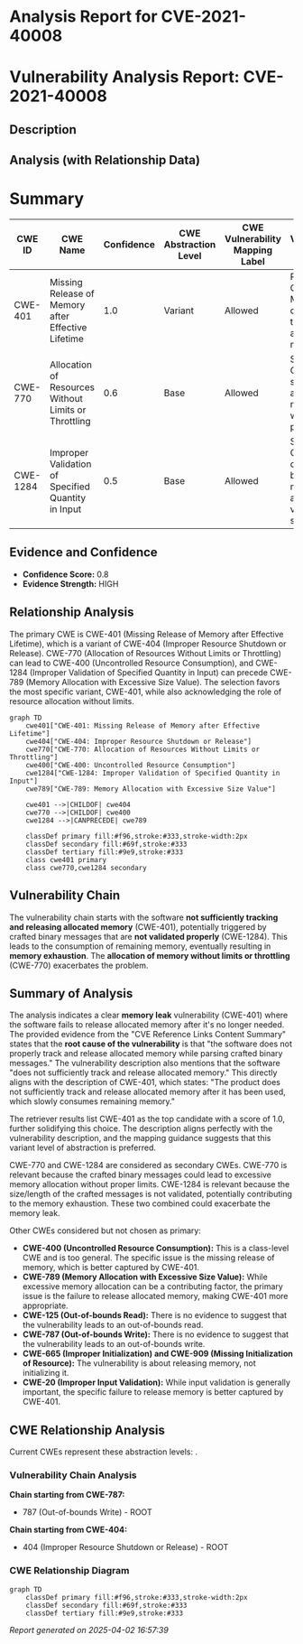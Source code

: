 # Analysis Report for CVE-2021-40008

# Vulnerability Analysis Report: CVE-2021-40008

## Description



## Analysis (with Relationship Data)

# Summary
| CWE ID | CWE Name | Confidence | CWE Abstraction Level | CWE Vulnerability Mapping Label | CWE-Vulnerability Mapping Notes |
|---|---|---|---|---|---|
| CWE-401 | Missing Release of Memory after Effective Lifetime | 1.0 | Variant | Allowed | Primary CWE. Memory leak due to failure to release allocated memory. |
| CWE-770 | Allocation of Resources Without Limits or Throttling | 0.6 | Base | Allowed | Secondary CWE. The system allocates memory without proper limits. |
| CWE-1284 | Improper Validation of Specified Quantity in Input | 0.5 | Base | Allowed | Secondary CWE. The crafted binary messages are not validated for size/length. |

## Evidence and Confidence

*   **Confidence Score:** 0.8
*   **Evidence Strength:** HIGH

## Relationship Analysis
The primary CWE is CWE-401 (Missing Release of Memory after Effective Lifetime), which is a variant of CWE-404 (Improper Resource Shutdown or Release). CWE-770 (Allocation of Resources Without Limits or Throttling) can lead to CWE-400 (Uncontrolled Resource Consumption), and CWE-1284 (Improper Validation of Specified Quantity in Input) can precede CWE-789 (Memory Allocation with Excessive Size Value). The selection favors the most specific variant, CWE-401, while also acknowledging the role of resource allocation without limits.

```mermaid
graph TD
    cwe401["CWE-401: Missing Release of Memory after Effective Lifetime"]
    cwe404["CWE-404: Improper Resource Shutdown or Release"]
    cwe770["CWE-770: Allocation of Resources Without Limits or Throttling"]
    cwe400["CWE-400: Uncontrolled Resource Consumption"]
    cwe1284["CWE-1284: Improper Validation of Specified Quantity in Input"]
    cwe789["CWE-789: Memory Allocation with Excessive Size Value"]

    cwe401 -->|CHILDOF| cwe404
    cwe770 -->|CHILDOF| cwe400
    cwe1284 -->|CANPRECEDE| cwe789

    classDef primary fill:#f96,stroke:#333,stroke-width:2px
    classDef secondary fill:#69f,stroke:#333
    classDef tertiary fill:#9e9,stroke:#333
    class cwe401 primary
    class cwe770,cwe1284 secondary
```

## Vulnerability Chain
The vulnerability chain starts with the software **not sufficiently tracking and releasing allocated memory** (CWE-401), potentially triggered by crafted binary messages that are **not validated properly** (CWE-1284). This leads to the consumption of remaining memory, eventually resulting in **memory exhaustion**. The **allocation of memory without limits or throttling** (CWE-770) exacerbates the problem.

## Summary of Analysis
The analysis indicates a clear **memory leak** vulnerability (CWE-401) where the software fails to release allocated memory after it's no longer needed. The provided evidence from the "CVE Reference Links Content Summary" states that the **root cause of the vulnerability** is that "the software does not properly track and release allocated memory while parsing crafted binary messages." The vulnerability description also mentions that the software "does not sufficiently track and release allocated memory." This directly aligns with the description of CWE-401, which states: "The product does not sufficiently track and release allocated memory after it has been used, which slowly consumes remaining memory."

The retriever results list CWE-401 as the top candidate with a score of 1.0, further solidifying this choice. The description aligns perfectly with the vulnerability description, and the mapping guidance suggests that this variant level of abstraction is preferred.

CWE-770 and CWE-1284 are considered as secondary CWEs. CWE-770 is relevant because the crafted binary messages could lead to excessive memory allocation without proper limits. CWE-1284 is relevant because the size/length of the crafted messages is not validated, potentially contributing to the memory exhaustion. These two combined could exacerbate the memory leak.

Other CWEs considered but not chosen as primary:

*   **CWE-400 (Uncontrolled Resource Consumption):** This is a class-level CWE and is too general. The specific issue is the missing release of memory, which is better captured by CWE-401.
*   **CWE-789 (Memory Allocation with Excessive Size Value):** While excessive memory allocation can be a contributing factor, the primary issue is the failure to release allocated memory, making CWE-401 more appropriate.
*   **CWE-125 (Out-of-bounds Read):** There is no evidence to suggest that the vulnerability leads to an out-of-bounds read.
*   **CWE-787 (Out-of-bounds Write):** There is no evidence to suggest that the vulnerability leads to an out-of-bounds write.
*   **CWE-665 (Improper Initialization) and CWE-909 (Missing Initialization of Resource):** The vulnerability is about releasing memory, not initializing it.
*   **CWE-20 (Improper Input Validation):** While input validation is generally important, the specific failure to release memory is better captured by CWE-401.


## CWE Relationship Analysis

Current CWEs represent these abstraction levels: .


### Vulnerability Chain Analysis

**Chain starting from CWE-787:**
- 787 (Out-of-bounds Write) - ROOT


**Chain starting from CWE-404:**
- 404 (Improper Resource Shutdown or Release) - ROOT



### CWE Relationship Diagram

```mermaid
graph TD
    classDef primary fill:#f96,stroke:#333,stroke-width:2px
    classDef secondary fill:#69f,stroke:#333
    classDef tertiary fill:#9e9,stroke:#333
```



*Report generated on 2025-04-02 16:57:39*
